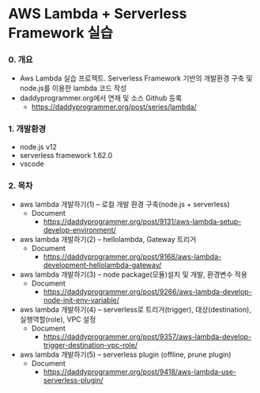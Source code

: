 # AWS Lambda + Serverless Framework 실습

### 0. 개요
- Aws Lambda 실습 프로젝트. Serverless Framework 기반의 개발환경 구축 및 node.js를 이용한 lambda 코드 작성
- daddyprogrammer.org에서 연재 및 소스 Github 등록
    - https://daddyprogrammer.org/post/series/lambda/

### 1. 개발환경
- node.js v12
- serverless framework 1.62.0
- vscode
       
### 2. 목차
- aws lambda 개발하기(1) – 로컬 개발 환경 구축(node.js + serverless)
    - Document
        - https://daddyprogrammer.org/post/9131/aws-lambda-setup-develop-environment/
- aws lambda 개발하기(2) – hellolambda, Gateway 트리거
    - Document
        - https://daddyprogrammer.org/post/9168/aws-lambda-development-hellolambda-gateway/
- aws lambda 개발하기(3) – node package(모듈)설치 및 개발, 환경변수 적용
    - Document
        - https://daddyprogrammer.org/post/9266/aws-lambda-develop-node-init-env-variable/
- aws lambda 개발하기(4) – serverless로 트리거(trigger), 대상(destination), 실행역할(role), VPC 설정
    - Document
        - https://daddyprogrammer.org/post/9357/aws-lambda-develop-trigger-destination-vpc-role/
- aws lambda 개발하기(5) – serverless plugin (offline, prune plugin)
    - Document
        - https://daddyprogrammer.org/post/9418/aws-lambda-use-serverless-plugin/